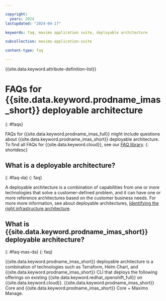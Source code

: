 ```yaml
---

copyright:
  years: 2024
lastupdated: "2024-04-17"

keywords: faq, maximo application suite, deployable architecture

subcollection: maximo-application-suite

content-type: faq

---
```



{{site.data.keyword.attribute-definition-list}}

# FAQs for {{site.data.keyword.prodname_imas_short}} deployable architecture
{: #faqs}


FAQs for {{site.data.keyword.prodname_imas_full}} might include questions about {{site.data.keyword.prodname_imas_short}} deployable architecture. To find all FAQs for {{site.data.keyword.cloud}}, see our [FAQ library](https://cloud.ibm.com/docs?tab=faqs).
{: shortdesc}

## What is a deployable architecture?
{: #faq-da}
{: faq}

A deployable architecture is a combination of capabilities from one or more technologies that solve a customer-defined problem, and it can have one or more reference architectures based on the customer business needs.
For more more information, see about deployable architectures,  [Identifying the right infrastructure architecture](/docs/overview?topic=overview-secure-enterprise#define-architecture).

## What is {{site.data.keyword.prodname_imas_short}} deployable architecture?
{: #faq-mas-da}
{: faq}

{{site.data.keyword.prodname_imas_short}} deployable architecture is a combination of technologies such as Terraform, Helm Chart, and {{site.data.keyword.prodname_imas_short}} CLI that deploys the following offerings on existing {{site.data.keyword.redhat_openshift_full}} on {{site.data.keyword.cloud}}. {{site.data.keyword.prodname_imas_short}} Core and {{site.data.keyword.prodname_imas_short}} Core + Maximo Manage.
